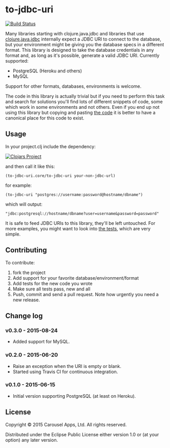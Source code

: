# to-jdbc-uri

[![Build Status](https://travis-ci.org/carouselapps/to-jdbc-uri.svg?branch=master)](https://travis-ci.org/carouselapps/to-jdbc-uri)

Many libraries starting with clojure.java.jdbc and libraries that use
[clojure.java.jdbc](https://github.com/clojure/java.jdbc) internally expect a JDBC URI to connect to the database, but
your environment might be giving you the database specs in a different format. This library is designed to take the
database credentials in any format and, as long as it's possible, generate a valid JDBC URI. Currently supported:

- PostgreSQL (Heroku and others)
- MySQL

Support for other formats, databases, environments is welcome.

The code in this library is actually trivial but if you need to perform this task and search for solutions you'll find
lots of different snippets of code, some which work in some environments and not others. Even if you end up not using
this library but copying and pasting
[the code](https://github.com/carouselapps/to-jdbc-uri/blob/master/src/to_jdbc_uri/core.clj) it is better to have a
canonical place for this code to exist.

## Usage

In your project.clj include the dependency:

[![Clojars Project](http://clojars.org/to-jdbc-uri/latest-version.svg)](http://clojars.org/to-jdbc-uri)

and then call it like this:

    (to-jdbc-uri.core/to-jdbc-uri your-non-jdbc-url)

for example:

    (to-jdbc-uri "postgres://username:password@hostname/dbname")

which will output:

    "jdbc:postgresql://hostname/dbname?user=username&password=password"

It is safe to feed JDBC URIs to this library, they'll be left untouched. For more examples, you might want to look into
[the tests](https://github.com/carouselapps/to-jdbc-uri/blob/master/test/to_jdbc_uri/core_test.clj), which are very
simple.

## Contributing

To contribute:

1. fork the project
2. Add support for your favorite database/environment/format
3. Add tests for the new code you wrote
4. Make sure all tests pass, new and all
5. Push, commit and send a pull request. Note how urgently you need a new release.

## Change log

### v0.3.0 - 2015-08-24
- Added support for MySQL.

### v0.2.0 - 2015-06-20
- Raise an exception when the URI is empty or blank.
- Started using Travis CI for continuous integration.

### v0.1.0 - 2015-06-15
- Initial version supporting PostgreSQL (at least on Heroku).

## License

Copyright © 2015 Carousel Apps, Ltd. All rights reserved.

Distributed under the Eclipse Public License either version 1.0 or (at your option) any later version.
